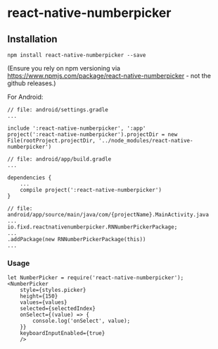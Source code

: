 # react-native-numberpicker

## Installation

`npm install react-native-numberpicker --save`

(Ensure you rely on npm versioning via https://www.npmjs.com/package/react-native-numberpicker - not the github releases.)

For Android:

```
// file: android/settings.gradle
...

include ':react-native-numberpicker', ':app'
project(':react-native-numberpicker').projectDir = new File(rootProject.projectDir, '../node_modules/react-native-numberpicker')
```

```
// file: android/app/build.gradle
...

dependencies {
    ...
    compile project(':react-native-numberpicker')
}
```

```
// file: android/app/source/main/java/com/{projectName}.MainActivity.java
...
io.fixd.reactnativenumberpicker.RNNumberPickerPackage;
...
.addPackage(new RNNumberPickerPackage(this))
...
```

### Usage

```
let NumberPicker = require('react-native-numberpicker');
<NumberPicker
	style={styles.picker}
	height={150}
	values={values}
	selected={selectedIndex}
	onSelect={(value) => {
		console.log('onSelect', value);
	}}
	keyboardInputEnabled={true}
	/>
```